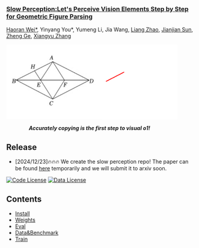 <h3><a href="">Slow Perception:Let's Perceive Vision Elements Step by Step for Geometric Figure Parsing</a></h3>


[Haoran Wei*](https://scholar.google.com/citations?user=J4naK0MAAAAJ&hl=en), Yinyang You*, Yumeng Li, Jia Wang, [Liang Zhao](https://scholar.google.com.hk/citations?user=uJJ5zskAAAAJ&hl=zh-CN&oi=sra),  [Jianjian Sun](https://scholar.google.com/citations?user=MVZrGkYAAAAJ&hl=en), [Zheng Ge](https://joker316701882.github.io/), [Xiangyu Zhang](https://scholar.google.com/citations?user=yuB-cfoAAAAJ&hl=en)

<p align="left">
<img src="assets/img1.jpg" style="width: 255px" align=left>
<img src="assets/geometric.gif" style="width: 200px" align=center>
</p>



&emsp;&emsp;&emsp;&emsp; ***Accurately copying is the first step to visual o1!***




## Release
- [2024/12/23]🔥🔥🔥 We create the slow perception repo! The paper can be found [here](https://github.com/Ucas-HaoranWei/Slow-Perception/blob/main/Slow_perception.pdf) temporarily and we will submit it to arxiv soon.



[![Code License](https://img.shields.io/badge/Code%20License-Apache_2.0-green.svg)](https://github.com/tatsu-lab/stanford_alpaca/blob/main/LICENSE)
[![Data License](https://img.shields.io/badge/Data%20License-CC%20By%20NC%204.0-red.svg)](https://github.com/tatsu-lab/stanford_alpaca/blob/main/DATA_LICENSE)



## Contents
- [Install](#install)
- [Weights](#weights)
- [Eval](#eval)
- [Data&Benchmark](#data&benchmark)
- [Train](#train)




